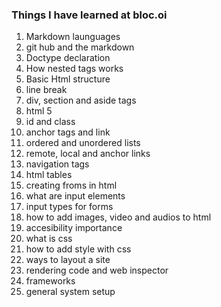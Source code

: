 
### Things I have learned at bloc.oi

1. Markdown launguages
2. git hub and the markdown
3. Doctype declaration
4. How nested tags works
5. Basic Html structure
6. line break
7. div, section and aside tags
8. html 5
9. id and class
10. anchor tags and link
11. ordered and unordered lists
12. remote, local and anchor links
13. navigation tags
14. html tables
15. creating froms in html
16. what are input elements
17. input types for forms
18. how to add images, video and audios to html
19. accesibility importance
20. what is css
21. how to add style with css
22. ways to layout a site
23. rendering code and web inspector
24. frameworks
25. general system setup
